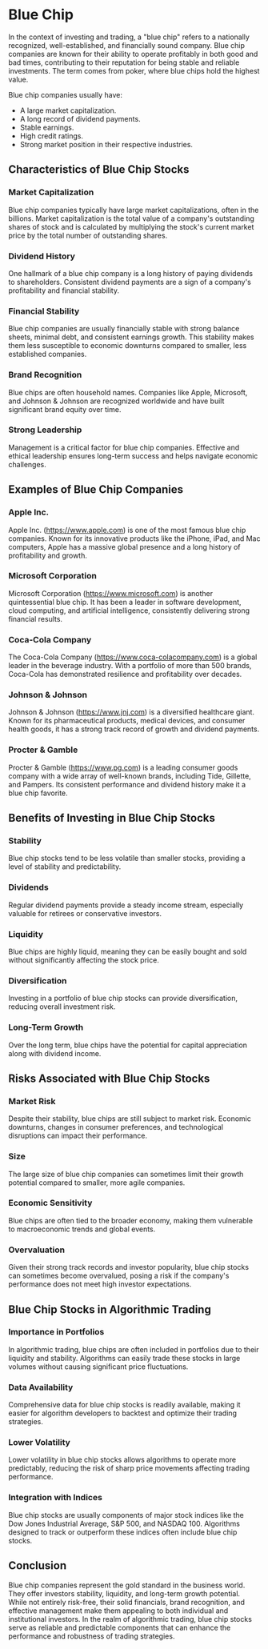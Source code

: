 # Blue Chip

In the context of investing and trading, a "blue chip" refers to a nationally recognized, well-established, and financially sound company. Blue chip companies are known for their ability to operate profitably in both good and bad times, contributing to their reputation for being stable and reliable investments. The term comes from poker, where blue chips hold the highest value.

Blue chip companies usually have:
- A large market capitalization.
- A long record of dividend payments.
- Stable earnings.
- High credit ratings.
- Strong market position in their respective industries.

## Characteristics of Blue Chip Stocks

### Market Capitalization

Blue chip companies typically have large market capitalizations, often in the billions. Market capitalization is the total value of a company's outstanding shares of stock and is calculated by multiplying the stock's current market price by the total number of outstanding shares.

### Dividend History

One hallmark of a blue chip company is a long history of paying dividends to shareholders. Consistent dividend payments are a sign of a company's profitability and financial stability.

### Financial Stability

Blue chip companies are usually financially stable with strong balance sheets, minimal debt, and consistent earnings growth. This stability makes them less susceptible to economic downturns compared to smaller, less established companies.

### Brand Recognition

Blue chips are often household names. Companies like Apple, Microsoft, and Johnson & Johnson are recognized worldwide and have built significant brand equity over time.

### Strong Leadership

Management is a critical factor for blue chip companies. Effective and ethical leadership ensures long-term success and helps navigate economic challenges.

## Examples of Blue Chip Companies

### Apple Inc.

Apple Inc. (https://www.apple.com) is one of the most famous blue chip companies. Known for its innovative products like the iPhone, iPad, and Mac computers, Apple has a massive global presence and a long history of profitability and growth.

### Microsoft Corporation

Microsoft Corporation (https://www.microsoft.com) is another quintessential blue chip. It has been a leader in software development, cloud computing, and artificial intelligence, consistently delivering strong financial results.

### Coca-Cola Company

The Coca-Cola Company (https://www.coca-colacompany.com) is a global leader in the beverage industry. With a portfolio of more than 500 brands, Coca-Cola has demonstrated resilience and profitability over decades.

### Johnson & Johnson

Johnson & Johnson (https://www.jnj.com) is a diversified healthcare giant. Known for its pharmaceutical products, medical devices, and consumer health goods, it has a strong track record of growth and dividend payments.

### Procter & Gamble

Procter & Gamble (https://www.pg.com) is a leading consumer goods company with a wide array of well-known brands, including Tide, Gillette, and Pampers. Its consistent performance and dividend history make it a blue chip favorite.

## Benefits of Investing in Blue Chip Stocks

### Stability

Blue chip stocks tend to be less volatile than smaller stocks, providing a level of stability and predictability.

### Dividends

Regular dividend payments provide a steady income stream, especially valuable for retirees or conservative investors.

### Liquidity

Blue chips are highly liquid, meaning they can be easily bought and sold without significantly affecting the stock price.

### Diversification

Investing in a portfolio of blue chip stocks can provide diversification, reducing overall investment risk.

### Long-Term Growth

Over the long term, blue chips have the potential for capital appreciation along with dividend income.

## Risks Associated with Blue Chip Stocks

### Market Risk

Despite their stability, blue chips are still subject to market risk. Economic downturns, changes in consumer preferences, and technological disruptions can impact their performance.

### Size

The large size of blue chip companies can sometimes limit their growth potential compared to smaller, more agile companies.

### Economic Sensitivity

Blue chips are often tied to the broader economy, making them vulnerable to macroeconomic trends and global events.

### Overvaluation

Given their strong track records and investor popularity, blue chip stocks can sometimes become overvalued, posing a risk if the company's performance does not meet high investor expectations.

## Blue Chip Stocks in Algorithmic Trading

### Importance in Portfolios

In algorithmic trading, blue chips are often included in portfolios due to their liquidity and stability. Algorithms can easily trade these stocks in large volumes without causing significant price fluctuations.

### Data Availability

Comprehensive data for blue chip stocks is readily available, making it easier for algorithm developers to backtest and optimize their trading strategies.

### Lower Volatility

Lower volatility in blue chip stocks allows algorithms to operate more predictably, reducing the risk of sharp price movements affecting trading performance.

### Integration with Indices

Blue chip stocks are usually components of major stock indices like the Dow Jones Industrial Average, S&P 500, and NASDAQ 100. Algorithms designed to track or outperform these indices often include blue chip stocks.

## Conclusion

Blue chip companies represent the gold standard in the business world. They offer investors stability, liquidity, and long-term growth potential. While not entirely risk-free, their solid financials, brand recognition, and effective management make them appealing to both individual and institutional investors. In the realm of algorithmic trading, blue chip stocks serve as reliable and predictable components that can enhance the performance and robustness of trading strategies.
